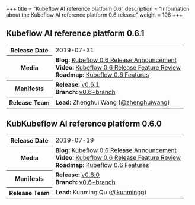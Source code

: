 +++
title = "Kubeflow AI reference platform 0.6"
description = "Information about the Kubeflow AI reference platform 0.6 release"
weight = 106
+++

## Kubeflow AI reference platform 0.6.1

<div class="table-responsive">
<table class="table table-bordered">
  <tbody>
    <tr>
      <th class="table-light">Release Date</th>
      <td>
        2019-07-31
      </td>
    </tr>
    <tr>
      <th class="table-light">Media</th>
      <td>
        <b>Blog:</b> 
          <a href="https://medium.com/kubeflow/kubeflow-v0-6-a-robust-foundation-for-artifact-tracking-data-versioning-multi-user-support-9896d329412c">Kubeflow 0.6 Release Announcement</a>
        <br>
        <b>Video:</b> 
          <a href="https://www.youtube.com/watch?v=fiFk5FB7il8">Kubeflow 0.6 Release Feature Review</a>
        <br>
        <b>Roadmap:</b>
          <a href="https://github.com/kubeflow/kubeflow/blob/master/ROADMAP.md#kubeflow-06">Kubeflow 0.6 Features</a>
      </td>
    </tr>
    <tr>
      <th class="table-light">Manifests</th>
      <td>
        <b>Release:</b> 
          <a href="https://github.com/kubeflow/manifests/releases/tag/v0.6.1">v0.6.1</a>
        <br>
        <b>Branch:</b>
          <a href="https://github.com/kubeflow/manifests/tree/v0.6-branch">v0.6-branch</a>
      </td>
    </tr>
    <tr>
      <th class="table-light">Release Team</th>
      <td>
        <b>Lead:</b> Zhenghui Wang (<a href="https://github.com/zhenghuiwang">@zhenghuiwang</a>)
      </td>
    </tr>
  </tbody>
</table>
</div>

## KubKubeflow AI reference platform 0.6.0

<div class="table-responsive">
<table class="table table-bordered">
  <tbody>
    <tr>
      <th class="table-light">Release Date</th>
      <td>
        2019-07-19
      </td>
    </tr>
    <tr>
      <th class="table-light">Media</th>
      <td>
        <b>Blog:</b> 
          <a href="https://medium.com/kubeflow/kubeflow-v0-6-a-robust-foundation-for-artifact-tracking-data-versioning-multi-user-support-9896d329412c">Kubeflow 0.6 Release Announcement</a>
        <br>
        <b>Video:</b> 
          <a href="https://www.youtube.com/watch?v=fiFk5FB7il8">Kubeflow 0.6 Release Feature Review</a>
        <br>
        <b>Roadmap:</b>
          <a href="https://github.com/kubeflow/kubeflow/blob/master/ROADMAP.md#kubeflow-06">Kubeflow 0.6 Features</a>
      </td>
    </tr>
    <tr>
      <th class="table-light">Manifests</th>
      <td>
        <b>Release:</b> 
          <a href="https://github.com/kubeflow/manifests/releases/tag/v0.6.0">v0.6.0</a>
        <br>
        <b>Branch:</b>
          <a href="https://github.com/kubeflow/manifests/tree/v0.6-branch">v0.6-branch</a>
      </td>
    </tr>
    <tr>
      <th class="table-light">Release Team</th>
      <td>
        <b>Lead:</b> Kunming Qu (<a href="https://github.com/kunmingg">@kunmingg</a>)
      </td>
    </tr>
  </tbody>
</table>
</div>
